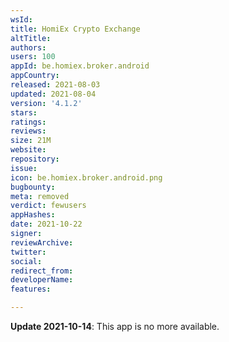 ```yaml
---
wsId: 
title: HomiEx Crypto Exchange
altTitle: 
authors: 
users: 100
appId: be.homiex.broker.android
appCountry: 
released: 2021-08-03
updated: 2021-08-04
version: '4.1.2'
stars: 
ratings: 
reviews: 
size: 21M
website: 
repository: 
issue: 
icon: be.homiex.broker.android.png
bugbounty: 
meta: removed
verdict: fewusers
appHashes: 
date: 2021-10-22
signer: 
reviewArchive: 
twitter: 
social: 
redirect_from: 
developerName: 
features: 

---
```


**Update 2021-10-14**: This app is no more available.

